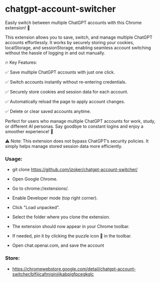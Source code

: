 # chatgpt-account-switcher

Easily switch between multiple ChatGPT accounts with this Chrome extension! 🚀

This extension allows you to save, switch, and manage multiple ChatGPT accounts effortlessly. It works by securely storing your cookies, localStorage, and sessionStorage, enabling seamless account switching without the hassle of logging in and out manually.

🔥 Key Features:

✅ Save multiple ChatGPT accounts with just one click.

✅ Switch accounts instantly without re-entering credentials.

✅ Securely store cookies and session data for each account.

✅ Automatically reload the page to apply account changes.

✅ Delete or clear saved accounts anytime.

Perfect for users who manage multiple ChatGPT accounts for work, study, or different AI personas. Say goodbye to constant logins and enjoy a smoother experience! 🎉

⚠️ Note: This extension does not bypass ChatGPT’s security policies. It simply helps manage stored session data more efficiently.

### Usage:
- git clone https://github.com/jzoker/chatgpt-account-switcher/

- Open Google Chrome.

- Go to chrome://extensions/.

- Enable Developer mode (top right corner).

- Click "Load unpacked".

- Select the folder where you clone the extension.

- The extension should now appear in your Chrome toolbar.

- If needed, pin it by clicking the puzzle icon 🧩 in the toolbar.

- Open chat.openai.com, and save the account

### Store:
- https://chromewebstore.google.com/detail/chatgpt-account-switcher/blfjijcafmiginiijkabpigfpcegkglc

